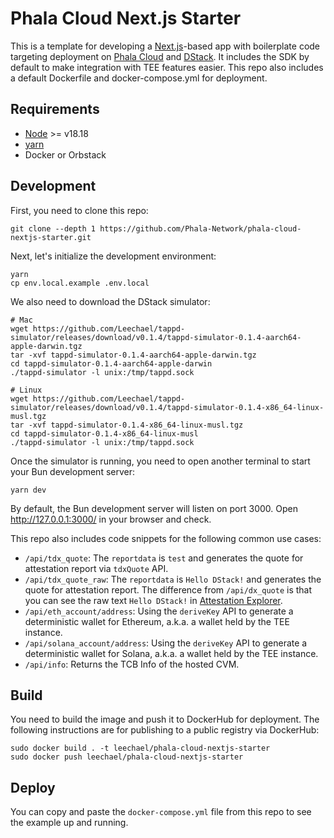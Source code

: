 # Phala Cloud Next.js Starter

This is a template for developing a [Next.js](https://nextjs.org/)-based app with boilerplate code targeting deployment on [Phala Cloud](https://cloud.phala.network/) and [DStack](https://github.com/dstack-TEE/dstack/). It includes the SDK by default to make integration with TEE features easier. This repo also includes a default Dockerfile and docker-compose.yml for deployment.

## Requirements
- [Node](https://nodejs.org/en) >= v18.18
- [yarn](https://yarnpkg.com/)
- Docker or Orbstack

## Development

First, you need to clone this repo:

```shell
git clone --depth 1 https://github.com/Phala-Network/phala-cloud-nextjs-starter.git
```

Next, let's initialize the development environment:

```shell
yarn
cp env.local.example .env.local
```

We also need to download the DStack simulator:

```shell
# Mac
wget https://github.com/Leechael/tappd-simulator/releases/download/v0.1.4/tappd-simulator-0.1.4-aarch64-apple-darwin.tgz
tar -xvf tappd-simulator-0.1.4-aarch64-apple-darwin.tgz
cd tappd-simulator-0.1.4-aarch64-apple-darwin
./tappd-simulator -l unix:/tmp/tappd.sock

# Linux
wget https://github.com/Leechael/tappd-simulator/releases/download/v0.1.4/tappd-simulator-0.1.4-x86_64-linux-musl.tgz
tar -xvf tappd-simulator-0.1.4-x86_64-linux-musl.tgz
cd tappd-simulator-0.1.4-x86_64-linux-musl
./tappd-simulator -l unix:/tmp/tappd.sock
```

Once the simulator is running, you need to open another terminal to start your Bun development server:

```shell
yarn dev
```

By default, the Bun development server will listen on port 3000. Open http://127.0.0.1:3000/ in your browser and check.

This repo also includes code snippets for the following common use cases:

- `/api/tdx_quote`: The `reportdata` is `test` and generates the quote for attestation report via `tdxQuote` API.
- `/api/tdx_quote_raw`: The `reportdata` is `Hello DStack!` and generates the quote for attestation report. The difference from `/api/dx_quote` is that you can see the raw text `Hello DStack!` in [Attestation Explorer](https://proof.t16z.com/).
- `/api/eth_account/address`: Using the `deriveKey` API to generate a deterministic wallet for Ethereum, a.k.a. a wallet held by the TEE instance.
- `/api/solana_account/address`: Using the `deriveKey` API to generate a deterministic wallet for Solana, a.k.a. a wallet held by the TEE instance.
- `/api/info`: Returns the TCB Info of the hosted CVM.

## Build

You need to build the image and push it to DockerHub for deployment. The following instructions are for publishing to a public registry via DockerHub:

```shell
sudo docker build . -t leechael/phala-cloud-nextjs-starter
sudo docker push leechael/phala-cloud-nextjs-starter
```

## Deploy

You can copy and paste the `docker-compose.yml` file from this repo to see the example up and running.